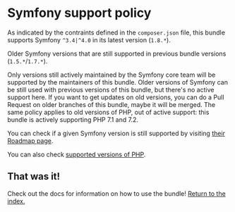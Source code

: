 Symfony support policy
======================

As indicated by the contraints defined in the `composer.json` file, this bundle
supports Symfony `^3.4|^4.0` in its latest version (`1.8.*`).

Older Symfony versions that are still supported in previous bundle versions (`1.5.*`/`1.7.*`).

Only versions still actively maintained by the Symfony core team will be supported by
the maintainers of this bundle. Older versions of Symfony can be still used with previous
versions of this bundle, but there's no active support here.
If you want to get updates on old versions, you can do a Pull Request on older branches
of this bundle, maybe it will be merged.
The same policy applies to old versions of PHP, out of active support: this bundle is actively
supporting PHP 7.1 and 7.2.

You can check if a given Symfony version is still supported by visiting [their
Roadmap page](http://symfony.com/roadmap).

You can also check [supported versions of PHP](http://php.net/supported-versions.php).

## That was it!

Check out the docs for information on how to use the bundle! [Return to the
index.](index.md)
